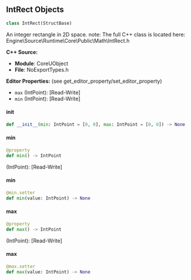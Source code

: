 ## IntRect Objects

```python
class IntRect(StructBase)
```

An integer rectangle in 2D space.
note: The full C++ class is located here: Engine\Source\Runtime\Core\Public\Math\IntRect.h

**C++ Source:**

- **Module**: CoreUObject
- **File**: NoExportTypes.h

**Editor Properties:** (see get_editor_property/set_editor_property)

- ``max`` (IntPoint):  [Read-Write]
- ``min`` (IntPoint):  [Read-Write]

<a id="unreal.IntRect.__init__"></a>

#### __init__

```python
def __init__(min: IntPoint = [0, 0], max: IntPoint = [0, 0]) -> None
```

<a id="unreal.IntRect.min"></a>

#### min

```python
@property
def min() -> IntPoint
```

(IntPoint):  [Read-Write]

<a id="unreal.IntRect.min"></a>

#### min

```python
@min.setter
def min(value: IntPoint) -> None
```

<a id="unreal.IntRect.max"></a>

#### max

```python
@property
def max() -> IntPoint
```

(IntPoint):  [Read-Write]

<a id="unreal.IntRect.max"></a>

#### max

```python
@max.setter
def max(value: IntPoint) -> None
```

<a id="unreal.IntVector"></a>
